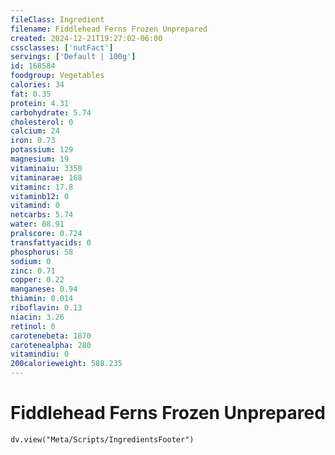 ```yaml
---
fileClass: Ingredient
filename: Fiddlehead Ferns Frozen Unprepared
created: 2024-12-21T19:27:02-06:00
cssclasses: ['nutFact']
servings: ['Default | 100g']
id: 168584
foodgroup: Vegetables
calories: 34
fat: 0.35
protein: 4.31
carbohydrate: 5.74
cholesterol: 0
calcium: 24
iron: 0.73
potassium: 129
magnesium: 19
vitaminaiu: 3350
vitaminarae: 168
vitaminc: 17.8
vitaminb12: 0
vitamind: 0
netcarbs: 5.74
water: 88.91
pralscore: 0.724
transfattyacids: 0
phosphorus: 58
sodium: 0
zinc: 0.71
copper: 0.22
manganese: 0.94
thiamin: 0.014
riboflavin: 0.13
niacin: 3.26
retinol: 0
carotenebeta: 1870
carotenealpha: 280
vitamindiu: 0
200calorieweight: 588.235
---
```


# Fiddlehead Ferns Frozen Unprepared

```dataviewjs
dv.view("Meta/Scripts/IngredientsFooter")
```